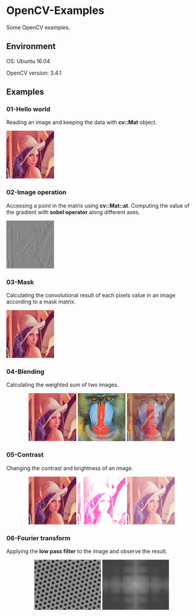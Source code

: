 # OpenCV-Examples

Some OpenCV examples.

## Environment

OS: Ubuntu 16.04

OpenCV version: 3.4.1

## Examples

### 01-Hello world

Reading an image and keeping the data with **cv::Mat** object.

<img src="data/image/lena.jpg" width="25%">

### 02-Image operation

Accessing a point in the matrix using **cv::Mat::at**.
Computing the value of the gradient with **sobel operator** along different axes.

<img src="result/sobelx.png" width="25%">

### 03-Mask

Calculating the convolutional result of each pixels value in an image according to a mask matrix.

<img src="result/sharpen.png" width="25%">

### 04-Blending

Calculating the weighted sum of two images.

<p align="center">
    <img src="data/image/lena.jpg" width="25%">
    <img src="data/image/baboon.jpg" width="25%">
    <img src="result/blend.png" width="25%">
</p>

### 05-Contrast

Changing the contrast and brightness of an image.

<p align="center">
    <img src="data/image/lena.jpg" width="25%">
    <img src="result/overexposure.png" width="25%">
    <img src="result/gamma_correlation.png" width="25%">
</p>

### 06-Fourier transform

Applying the **low pass filter** to the image and observe the result.

<p align="center">
    <img src="result/blur_hex.png" width="35%">
    <img src="result/fourier_spectrum.png" width="35%">
</p>
